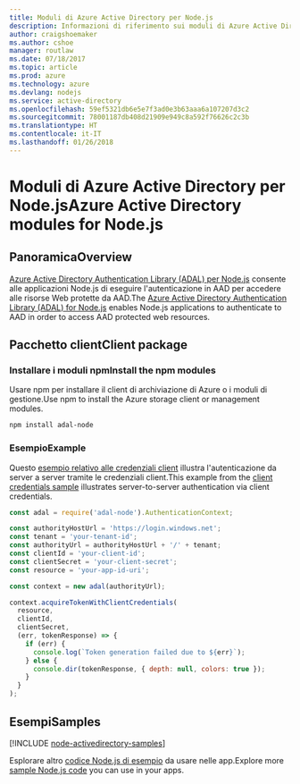 ```yaml
---
title: Moduli di Azure Active Directory per Node.js
description: Informazioni di riferimento sui moduli di Azure Active Directory per Node.js
author: craigshoemaker
ms.author: cshoe
manager: routlaw
ms.date: 07/18/2017
ms.topic: article
ms.prod: azure
ms.technology: azure
ms.devlang: nodejs
ms.service: active-directory
ms.openlocfilehash: 59ef5321db6e5e7f3ad0e3b63aaa6a107207d3c2
ms.sourcegitcommit: 78001187db408d21909e949c8a592f76626c2c3b
ms.translationtype: HT
ms.contentlocale: it-IT
ms.lasthandoff: 01/26/2018
---
```

# <a name="azure-active-directory-modules-for-nodejs"></a><span data-ttu-id="d35ec-103">Moduli di Azure Active Directory per Node.js</span><span class="sxs-lookup"><span data-stu-id="d35ec-103">Azure Active Directory modules for Node.js</span></span>

## <a name="overview"></a><span data-ttu-id="d35ec-104">Panoramica</span><span class="sxs-lookup"><span data-stu-id="d35ec-104">Overview</span></span>

<span data-ttu-id="d35ec-105">[Azure Active Directory Authentication Library (ADAL) per Node.js](https://www.npmjs.com/package/adal-node) consente alle applicazioni Node.js di eseguire l'autenticazione in AAD per accedere alle risorse Web protette da AAD.</span><span class="sxs-lookup"><span data-stu-id="d35ec-105">The [Azure Active Directory Authentication Library (ADAL) for Node.js](https://www.npmjs.com/package/adal-node) enables Node.js applications to authenticate to AAD in order to access AAD protected web resources.</span></span>

## <a name="client-package"></a><span data-ttu-id="d35ec-106">Pacchetto client</span><span class="sxs-lookup"><span data-stu-id="d35ec-106">Client package</span></span>

### <a name="install-the-npm-modules"></a><span data-ttu-id="d35ec-107">Installare i moduli npm</span><span class="sxs-lookup"><span data-stu-id="d35ec-107">Install the npm modules</span></span>

<span data-ttu-id="d35ec-108">Usare npm per installare il client di archiviazione di Azure o i moduli di gestione.</span><span class="sxs-lookup"><span data-stu-id="d35ec-108">Use npm to install the Azure storage client or management modules.</span></span>

```bash
npm install adal-node
```   

### <a name="example"></a><span data-ttu-id="d35ec-109">Esempio</span><span class="sxs-lookup"><span data-stu-id="d35ec-109">Example</span></span>

<span data-ttu-id="d35ec-110">Questo [esempio relativo alle credenziali client](https://github.com/MSOpenTech/azure-activedirectory-library-for-nodejs/blob/master/sample/client-credentials-sample.js) illustra l'autenticazione da server a server tramite le credenziali client.</span><span class="sxs-lookup"><span data-stu-id="d35ec-110">This example from the [client credentials sample](https://github.com/MSOpenTech/azure-activedirectory-library-for-nodejs/blob/master/sample/client-credentials-sample.js) illustrates server-to-server authentication via client credentials.</span></span>

```javascript
const adal = require('adal-node').AuthenticationContext;

const authorityHostUrl = 'https://login.windows.net';
const tenant = 'your-tenant-id';
const authorityUrl = authorityHostUrl + '/' + tenant;
const clientId = 'your-client-id';
const clientSecret = 'your-client-secret';
const resource = 'your-app-id-uri';

const context = new adal(authorityUrl);

context.acquireTokenWithClientCredentials(
  resource,
  clientId,
  clientSecret,
  (err, tokenResponse) => {
    if (err) {
      console.log(`Token generation failed due to ${err}`);
    } else {
      console.dir(tokenResponse, { depth: null, colors: true });
    }
  }
);
```

## <a name="samples"></a><span data-ttu-id="d35ec-111">Esempi</span><span class="sxs-lookup"><span data-stu-id="d35ec-111">Samples</span></span>

[!INCLUDE [node-activedirectory-samples](../docs-ref-conceptual/includes/activedirectory-samples.md)]

<span data-ttu-id="d35ec-112">Esplorare altro [codice Node.js di esempio](https://azure.microsoft.com/resources/samples/?platform=nodejs) da usare nelle app.</span><span class="sxs-lookup"><span data-stu-id="d35ec-112">Explore more [sample Node.js code](https://azure.microsoft.com/resources/samples/?platform=nodejs) you can use in your apps.</span></span>
